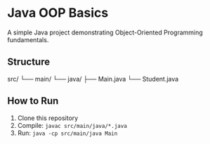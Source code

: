 # Java OOP Basics

A simple Java project demonstrating Object-Oriented Programming fundamentals.

## Structure
src/
  └── main/
    └── java/
      ├── Main.java
      └── Student.java

## How to Run
1. Clone this repository
2. Compile: `javac src/main/java/*.java`
3. Run: `java -cp src/main/java Main`

